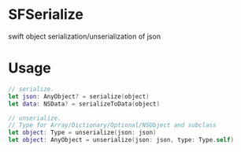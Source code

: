 # SFSerialize
swift object serialization/unserialization of json 
# Usage
```swift
// serialize.
let json: AnyObject? = serialize(object)
let data: NSData? = serializeToData(object)

// unserialize.
// Type for Array/Dictionary/Optional/NSObject and subclass
let object: Type = unserialize(json: json)
let object: AnyObject = unserialize(json: json, type: Type.self)
```
